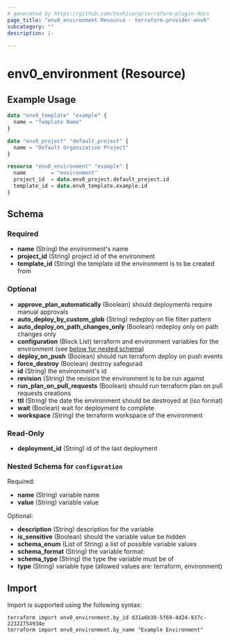 ```yaml
---
# generated by https://github.com/hashicorp/terraform-plugin-docs
page_title: "env0_environment Resource - terraform-provider-env0"
subcategory: ""
description: |-
  
---
```


# env0_environment (Resource)



## Example Usage

```terraform
data "env0_template" "example" {
  name = "Template Name"
}

data "env0_project" "default_project" {
  name = "Default Organization Project"
}

resource "env0_environment" "example" {
  name        = "environment"
  project_id  = data.env0_project.default_project.id
  template_id = data.env0_template.example.id
}
```

<!-- schema generated by tfplugindocs -->
## Schema

### Required

- **name** (String) the environment's name
- **project_id** (String) project id of the environment
- **template_id** (String) the template id the environment is to be created from

### Optional

- **approve_plan_automatically** (Boolean) should deployments require manual approvals
- **auto_deploy_by_custom_glob** (String) redeploy on file filter pattern
- **auto_deploy_on_path_changes_only** (Boolean) redeploy only on path changes only
- **configuration** (Block List) terraform and environment variables for the environment (see [below for nested schema](#nestedblock--configuration))
- **deploy_on_push** (Boolean) should run terraform deploy on push events
- **force_destroy** (Boolean) destroy safegurad
- **id** (String) the environment's id
- **revision** (String) the revision the environment is to be run against
- **run_plan_on_pull_requests** (Boolean) should run terraform plan on pull requests creations
- **ttl** (String) the date the environment should be destroyed at (iso format)
- **wait** (Boolean) wait for deployment to complete
- **workspace** (String) the terraform workspace of the environment

### Read-Only

- **deployment_id** (String) id of the last deployment

<a id="nestedblock--configuration"></a>
### Nested Schema for `configuration`

Required:

- **name** (String) variable name
- **value** (String) variable value

Optional:

- **description** (String) description for the variable
- **is_sensitive** (Boolean) should the variable value be hidden
- **schema_enum** (List of String) a list of possible variable values
- **schema_format** (String) the variable format:
- **schema_type** (String) the type the variable must be of
- **type** (String) variable type (allowed values are: terraform, environment)

## Import

Import is supported using the following syntax:

```shell
terraform import env0_environment.by_id d31a6b30-5f69-4d24-937c-22322754934e
terraform import env0_environment.by_name "Example Environment"
```
